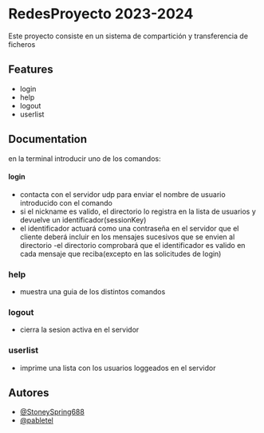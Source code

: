 # RedesProyecto 2023-2024



Este proyecto consiste en un sistema de compartición y transferencia de
ficheros

## Features

- login
- help
- logout
- userlist

## Documentation

en la terminal introducir uno de los comandos:
#### login
- contacta con el servidor udp para enviar el nombre de usuario introducido con el comando 
- si el nickname es valido, el directorio lo registra en la lista de usuarios y devuelve un identificador(sessionKey)
- el identificador actuará como una contraseña en el servidor que el cliente deberá incluir en los mensajes sucesivos que se envien al directorio
-el directorio comprobará que el identificador es valido en cada mensaje que reciba(excepto en las solicitudes de login)
### help
- muestra una guia de los distintos comandos
### logout
- cierra la sesion activa en el servidor
### userlist
- imprime una lista con los usuarios loggeados en el servidor

## Autores

- [@StoneySpring688](https://github.com/StoneySpring688)
- [@pabletel](https://github.com/pabletel)
